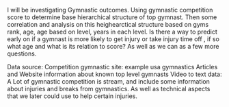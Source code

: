 

I will be investigating Gymnastic outcomes.  Using gymnastic competition score to determine base hierarchical structure of top gymnast. Then some correlation and analysis on this heighearctical structure based on gyms rank, age, age based on level, years in each level. Is there a way to predict early on if a gymnast is more likely to get injury or take injury time off , if so what age and what is its relation to score? As well as we can as a few more questions.

Data source:
        Competition gymnastic site: example usa gymnastics
        Articles and Website information about known top level gymnasts
        Video to text data: A Lot of gymnastic competition is stream, and include some information about injuries and breaks from gymnastics. As well as technical aspects that we later could use to help certain injuries.

